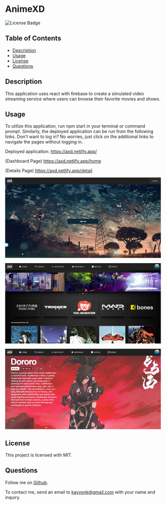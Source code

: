 # AnimeXD

![License Badge](https://img.shields.io/badge/license-MIT-brightgreen)

## Table of Contents

- [Description](#description)
- [Usage](#usage)
- [License](#license)
- [Questions](#questions)

## Description

This application uses react with firebase to create a simulated video streaming service where users can browse their favorite movies and shows.

## Usage

To utilize this application, run npm start in your terminal or command prompt. Similarly, the deployed application can be run from the following links. Don't want to log in? No worries, just click on the additional links to navigate the pages without logging in.

Deployed application: https://axd.netlify.app/

(Dashboard Page) https://axd.netlify.app/home

(Details Page) https://axd.netlify.app/detail

![axdloginthumbnail](./public/images/axdloginthumbnail.PNG)

![axdhomethumbnail](./public/images/axdhomethumbnail.PNG)

![axddetailthumbnail](./public/images/axddetailthumbnail.PNG)

## License

This project is licensed with MIT.

## Questions

Follow me on [Github](https://github.com/Kayvonk).

To contact me, send an email to kayvonk@gmail.com with your name and inquiry.
